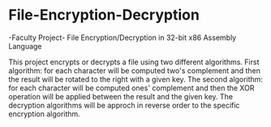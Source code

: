 # File-Encryption-Decryption
-Faculty Project-
File Encryption/Decryption in 32-bit x86 Assembly Language

This project encrypts or decrypts a file using two different algorithms. 
First algorithm: for each character will be computed two's complement and then the result will be rotated to the right with a given key.
The second algorithm: for each character will be computed ones' complement and then the XOR operation will be applied between the result and the given key. 
The decryption algorithms will be approch in reverse order to the specific encryption algorithm.
